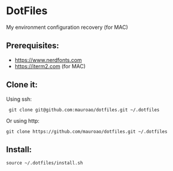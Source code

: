 # DotFiles

My environment configuration recovery (for MAC)

## Prerequisites:

- https://www.nerdfonts.com
- https://iterm2.com (for MAC)

## Clone it:

Using ssh:
```
 git clone git@github.com:mauroao/dotfiles.git ~/.dotfiles
```
Or using http:
```
git clone https://github.com/mauroao/dotfiles.git ~/.dotfiles
```

## Install:

```
source ~/.dotfiles/install.sh
```

